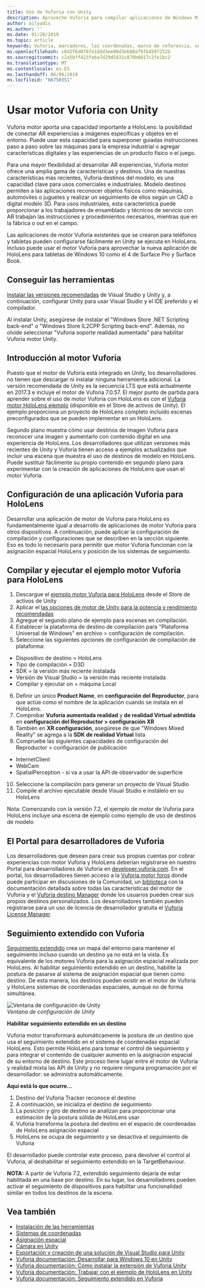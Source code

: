 ```yaml
---
title: Uso de Vuforia con Unity
description: Aproveche Vuforia para compilar aplicaciones de Windows Mixed Reality en Unity.
author: ailyadis
ms.author: ''
ms.date: 01/28/2019
ms.topic: article
keywords: Vuforia, marcadores, las coordenadas, marco de referencia, seguimiento
ms.openlocfilehash: c0d2f6d0707e1ddd3ee00d3eb80af9fb459f252b
ms.sourcegitcommit: c2a5bff423feba7d29d5431c870b6017c2fe1bc2
ms.translationtype: MT
ms.contentlocale: es-ES
ms.lasthandoff: 06/06/2019
ms.locfileid: "66750351"
---
```

# <a name="using-vuforia-engine-with-unity"></a>Usar motor Vuforia con Unity

Vuforia motor aporta una capacidad importante a HoloLens: la posibilidad de conectar AR experiencias a imágenes específicas y objetos en el entorno. Puede usar esta capacidad para superponer guiadas instrucciones paso a paso sobre las máquinas para la empresa industrial o agregar características digitales y las experiencias de un producto físico o el juego. 

Para una mayor flexibilidad al desarrollar AR experiencias, Vuforia motor ofrece una amplia gama de características y destinos. Una de nuestras características más recientes, Vuforia destinos del modelo, es una capacidad clave para usos comerciales e industriales. Modelo destinos permiten a las aplicaciones reconocer objetos físicos como máquinas, automóviles o juguetes y realizar un seguimiento de ellos según un CAD o digital modelo 3D. Para usos industriales, esta característica puede proporcionar a los trabajadores de ensamblado y técnicos de servicio con AR trabajan las instrucciones y procedimientos necesarios, mientras que en la fábrica o out en el campo. 

Las aplicaciones de motor Vuforia existentes que se crearon para teléfonos y tabletas pueden configurarse fácilmente en Unity se ejecuta en HoloLens. Incluso puede usar el motor Vuforia para aprovechar la nueva aplicación de HoloLens para tabletas de Windows 10 como el 4 de Surface Pro y Surface Book.

## <a name="get-the-tools"></a>Conseguir las herramientas

[Instalar las versiones recomendadas](install-the-tools.md) de Visual Studio y Unity y, a continuación, configurar Unity para usar Visual Studio y el IDE preferido y el compilador. 

Al instalar Unity, asegúrese de instalar el "Windows Store .NET Scripting back-end" o "Windows Store IL2CPP Scripting back-end". Además, no olvide seleccionar "Vuforia soporte realidad aumentada" para habilitar Vuforia motor Unity.


## <a name="getting-started-with-vuforia-engine"></a>Introducción al motor Vuforia

Puesto que el motor de Vuforia está integrado en Unity, los desarrolladores no tienen que descargar ni instalar ninguna herramienta adicional. La versión recomendada de Unity es la secuencia LTS que está actualmente en 2017.3 e incluye el motor de Vuforia 7.0.57. El mejor punto de partida para aprender sobre el uso de motor Vuforia con HoloLens es con el [Vuforia motor HoloLens ejemplo](https://assetstore.unity.com/packages/templates/packs/vuforia-hololens-sample-101553) (disponible en el Store de activos de Unity). El ejemplo proporciona un proyecto de HoloLens completo incluido escenas preconfigurados que se pueden implementar en un HoloLens.

Segundo plano muestra cómo usar destinos de imagen Vuforia para reconocer una imagen y aumentarlo con contenido digital en una experiencia de HoloLens. Los desarrolladores que utilizan versiones más recientes de Unity y Vuforia tienen acceso a ejemplos actualizados que incluir una escena que muestra el uso de destinos de modelo en HoloLens. Puede sustituir fácilmente su propio contenido en segundo plano para experimentar con la creación de aplicaciones de HoloLens que usan el motor Vuforia.


## <a name="configuring-a-vuforia-app-for-hololens"></a>Configuración de una aplicación Vuforia para HoloLens

Desarrollar una aplicación de motor de Vuforia para HoloLens es fundamentalmente igual a desarrollo de aplicaciones de motor Vuforia para otros dispositivos. A continuación, puede aplicar la configuración de compilación y configuraciones que se describen en la sección siguiente. Eso es todo lo necesario para permitir que motor Vuforia funcionan con la asignación espacial HoloLens y posición de los sistemas de seguimiento.

## <a name="build-and-run-the-vuforia-engine-sample-for-hololens"></a>Compilar y ejecutar el ejemplo motor Vuforia para HoloLens
1.  Descargue el [ejemplo motor Vuforia para HoloLens](https://assetstore.unity.com/packages/templates/packs/vuforia-hololens-sample-101553) desde el Store de activos de Unity
2.  Aplicar el [las opciones de motor de Unity para la potencia y rendimiento recomendadas](performance-recommendations-for-unity.md)
3.  Agregue el segundo plano de ejemplo para escenas en compilación.
4.  Establecer la plataforma de destino de compilación para "Plataforma Universal de Windows" en archivo > configuración de compilación.
5.  Seleccione las siguientes opciones de configuración de compilación de plataforma: 
   * Dispositivo de destino = HoloLens
   * Tipo de compilación = D3D
   * SDK = la versión más reciente instalada
   * Versión de Visual Studio = la versión más reciente instalada
   * Compilar y ejecutar on = máquina Local
6.  Definir un único **Product Name**, en **configuración del Reproductor**, para que actúe como el nombre de la aplicación cuando se instala en el HoloLens.
7.  Comprobar **Vuforia aumentada realidad** y **de realidad Virtual admitida** en **configuración del Reproductor > configuración XR**
8.  También en **XR configuración**, asegúrese de que "Windows Mixed Reality" se agrega a la **SDK de realidad Virtual** lista
9.  Compruebe las siguientes capacidades de configuración del Reproductor > configuración de publicación 
   * InternetClient
   * WebCam
   * SpatialPerception - si va a usar la API de observador de superficie
10. Seleccione la compilación para generar un proyecto de Visual Studio
11. Compile el archivo ejecutable desde Visual Studio e instálelo en su HoloLens

Nota: Comenzando con la versión 7.2, el ejemplo de motor de Vuforia para HoloLens incluye una escena de ejemplo como ejemplo de uso de destinos de modelo

## <a name="the-vuforia-developer-portal"></a>El Portal para desarrolladores de Vuforia

Los desarrolladores que desean para crear sus propias cuentas por cobrar experiencias con motor Vuforia y HoloLens deberían registrarse en nuestro Portal para desarrolladores de Vuforia en [developer.vuforia.com](https://developer.vuforia.com/). En el portal, los desarrolladores tienen acceso a la [Vuforia motor foros](https://developer.vuforia.com/forum) donde puede participar en discusiones de la Comunidad, un [biblioteca](https://library.vuforia.com/) con la documentación detallada sobre todas las características del motor de Vuforia y el [ Vuforia destino Manager](https://developer.vuforia.com/target-manager) donde los usuarios pueden crear sus propios destinos personalizados. Los desarrolladores también pueden registrarse para un uso de licencia de desarrollador gratuita el [Vuforia License Manager](https://developer.vuforia.com/license-manager).

## <a name="extended-tracking-with-vuforia"></a>Seguimiento extendido con Vuforia

[Seguimiento extendido](https://library.vuforia.com/articles/Training/Extended-Tracking) crea un mapa del entorno para mantener el seguimiento incluso cuando un destino ya no está en la vista. Es equivalente de los motores Vuforia para la asignación espacial realizada por HoloLens. Al habilitar seguimiento extendido en un destino, habilite la postura de pasarse al sistema de asignación espacial que tienen como destino. De esta manera, los destinos pueden existir en el motor de Vuforia y HoloLens sistemas de coordenadas espaciales, aunque no de forma simultánea.

![Ventana de configuración de Unity](images/vuforia-extendedtracking.png)<br>
*Ventana de configuración de Unity*

**Habilitar seguimiento extendido en un destino**

Vuforia motor transformará automáticamente la postura de un destino que usa el seguimiento extendido en el sistema de coordenadas espacial HoloLens. Esto permite HoloLens para tomar el control de seguimiento y para integrar el contenido de cualquier aumento en la asignación espacial de su entorno de destino. Este proceso tiene lugar entre el motor de Vuforia y realidad mixta las API de Unity y no requiere ninguna programación por el desarrollador: se administra automáticamente.

**Aquí está lo que ocurre...**
1. Destino del Vuforia Tracker reconoce el destino
2. A continuación, se inicializa el destino de seguimiento
3. La posición y giro de destino se analizan para proporcionar una estimación de la postura sólida de HoloLens usar
4. Vuforia transforma la postura del destino en el espacio de coordenadas de HoloLens asignación espacial
5. HoloLens se ocupa de seguimiento y se desactiva el seguimiento de Vuforia

El desarrollador puede controlar este proceso, para devolver el control al Vuforia, al deshabilitar el seguimiento extendido en la TargetBehaviour.

**NOTA:** A partir de Vuforia 7.2, extendido seguimiento dejaría de estar habilitada en una base por destino. En su lugar, los desarrolladores pueden activar el seguimiento de dispositivos para habilitar una funcionalidad similar en todos los destinos de la escena.


## <a name="see-also"></a>Vea también
* [Instalación de las herramientas](install-the-tools.md)
* [Sistemas de coordenadas](coordinate-systems.md)
* [Asignación espacial](spatial-mapping.md)
* [Cámara en Unity](camera-in-unity.md)
* [Exportación y creación de una solución de Visual Studio para Unity](exporting-and-building-a-unity-visual-studio-solution.md)
* [Vuforia documentación: Desarrollar para Windows 10 en Unity](https://library.vuforia.com/articles/Solution/Developing-for-Windows-10-in-Unity)
* [Vuforia documentación: Cómo instalar la extensión de Vuforia Unity](https://library.vuforia.com/articles/Solution/Installing-the-Unity-Extension)
* [Vuforia documentación: Trabajar con el ejemplo de HoloLens en Unity](https://library.vuforia.com/articles/Solution/Working-with-the-HoloLens-sample-in-Unity)
* [Vuforia documentación: Seguimiento extendido en Vuforia](https://library.vuforia.com/articles/Training/Extended-Tracking)
